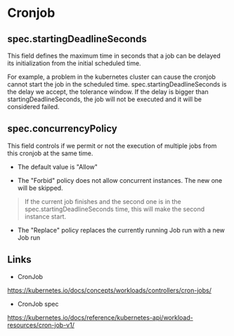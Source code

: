 # Cronjob

## spec.startingDeadlineSeconds

This field defines the maximum time in seconds that a job can be delayed its initialization from the initial scheduled time.

For example, a problem in the kubernetes cluster can cause the cronjob cannot start the job in the scheduled time. spec.startingDeadlineSeconds is the delay we accept, the tolerance window.
If the delay is bigger than startingDeadlineSeconds, the job will not be executed and it will be considered failed.

## spec.concurrencyPolicy

This field controls if we permit or not the execution of multiple jobs from this cronjob at the same time.

- The default value is "Allow"

- The "Forbid" policy does not allow concurrent instances. The new one will be skipped.

> If the current job finishes and the second one is in the spec.startingDeadlineSeconds time, this will make the second instance start.

- The "Replace" policy replaces the currently running Job run with a new Job run

## Links

- CronJob

<https://kubernetes.io/docs/concepts/workloads/controllers/cron-jobs/>

- CronJob spec

<https://kubernetes.io/docs/reference/kubernetes-api/workload-resources/cron-job-v1/>
